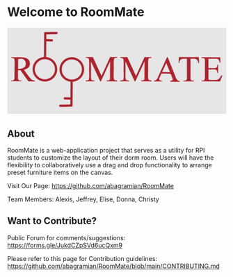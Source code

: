 # Welcome to RoomMate

![Image](logo-smaller.PNG)

## About

RoomMate is a web-application project that serves as a utility for RPI students to customize the layout of their dorm room. Users will have the flexibility to collaboratively use a drag and drop functionality to arrange preset furniture items on the canvas.

Visit Our Page: https://github.com/abagramian/RoomMate

Team Members: Alexis, Jeffrey, Elise, Donna, Christy

## Want to Contribute?

Public Forum for comments/suggestions: https://forms.gle/JukdCZpSVd6ucQxm9

Please refer to this page for Contribution guidelines: https://github.com/abagramian/RoomMate/blob/main/CONTRIBUTING.md
